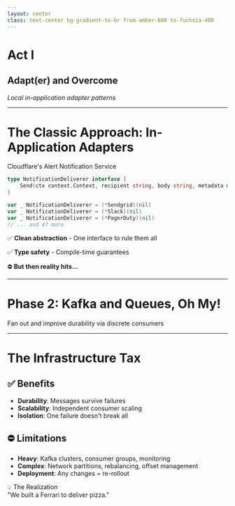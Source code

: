 ```yaml
---
layout: center
class: text-center bg-gradient-to-br from-amber-600 to-fuchsia-400
---
```


# Act I

## Adapt(er) and Overcome

_Local in-application adapter patterns_

<!-- speaker:
"Act One: Adapt(er) and Overcome."
We're going to look at how most teams start solving integration problems — with code inside their applications.
Tone: Educational, relatable — this is the familiar path most engineers take.
Transition: "Let's start with the classic approach..."
-->

---

# The Classic Approach: In-Application Adapters

<div class="text-lg mb-8 font-bold">Cloudflare's Alert Notification Service</div>

```go {all|1-3|5-8|all}
type NotificationDeliverer interface {
    Send(ctx context.Context, recipient string, body string, metadata map[string]string) error
}

var _ NotificationDeliverer = (*Sendgrid)(nil)
var _ NotificationDeliverer = (*Slack)(nil)
var _ NotificationDeliverer = (*PagerDuty)(nil)
// ... and 47 more
```

<v-click at="1">

✅ **Clean abstraction** - One interface to rule them all

</v-click>

<v-click at="2">

✅ **Type safety** - Compile-time guarantees

</v-click>

<v-click at="3">

⛔ **But then reality hits...**

</v-click>

<!-- speaker:
"This is what every engineering team does first — and for good reason. It's clean, it's type-safe, it works."
"I actually took this from Cloudflare's real codebase. We have 47 different notification channels in our alert system."
"When you're at 3 integrations, this feels like the right abstraction. When you hit 10, you start to question it. At 47..."
Pause and smile: "But then reality hits..."
"Your binary size balloons. Every new integration requires a full redeploy. And you start carrying around dependencies you don't even use."
Tone: Empathy — we've all been here. This isn't wrong, it's just insufficient at scale.
Transition: "So naturally, you add infrastructure to scale it out..."
-->

---

# Phase 2: Kafka and Queues, Oh My!

<div class="mb-8 font-bold">Fan out and improve durability via discrete consumers</div>

<script setup>
const queueDiagram = `
dispatch: {
  shape: hexagon
  style: {
    fill: '#4A90E2'
  }
}
router: {
  shape: diamond
  style: {
    fill: '#F5A623'
  }
}
slack_queue: {
  label: 'Slack Queue'
  shape: queue
}
sendgrid_queue: {
  label: 'SendGrid Queue'
  shape: queue
}
pagerduty_queue: {
  label: 'PagerDuty Queue'
  shape: queue
}
deliverer_x_queues: {
  style.multiple: true
  label: 'Deliverer X Queue'
  shape: queue
}
slack_consumer: {
  style.multiple: true
  label: 'Slack Consumer'
  shape: rectangle
}
sendgrid_consumer: {
  style.multiple: true
  label: 'SendGrid Consumer'
  shape: rectangle
}
pagerduty_consumer: {
  style.multiple: true
  label: 'PagerDuty Consumer'
  shape: rectangle
}
deliverer_x_consumers: {
  style.multiple: true
  label: 'Deliverer X Consumer'
  shape: rectangle
}

dispatch -> router
router -> slack_queue
router -> sendgrid_queue
router -> pagerduty_queue
router -> deliverer_x_queues
slack_queue -> slack_consumer
sendgrid_queue -> sendgrid_consumer
pagerduty_queue -> pagerduty_consumer
deliverer_x_queues -> deliverer_x_consumers
`
</script>

<D2Diagram
  :code="queueDiagram"
  class="mx-auto"
  :scale="0.6"
/>

<!-- speaker:
"Phase 2 is the distributed systems phase. You add Kafka because someone read a blog post about how Netflix does it."
Point to diagram: "Now you've got discrete consumers, independent scaling, proper failure isolation."
"And it works! You can scale each integration independently. Slack is getting hammered? Spin up more Slack consumers."
"But here's what the blog post didn't tell you..."
Tone: Building complexity, hinting at the cost that's coming.
Transition: "Let me show you the infrastructure tax..."
-->

---

# The Infrastructure Tax

<div class="grid grid-cols-2 gap-8 mt-8">

<div class="p-6 bg-slate-100 dark:bg-slate-800 rounded-lg">

## ✅ **Benefits**

- **Durability**: Messages survive failures
- **Scalability**: Independent consumer scaling
- **Isolation**: One failure doesn't break all

</div>

<div class="p-6 bg-neutral-100 dark:bg-neutral-800 rounded-lg">

## ⛔ **Limitations**

- **Heavy**: Kafka clusters, consumer groups, monitoring
- **Complex**: Network partitions, rebalancing, offset management
- **Deployment**: Any changes = re-rollout

</div>

</div>

<v-click>

<div class="text-center mt-8">
<div class="text-lg font-semibold mb-2">💡 The Realization</div>
"We built a Ferrari to deliver pizza."
</div>

</v-click>

<!-- speaker:
"On the left, you've got all the benefits. Durability, scalability, isolation. This is what the architecture review approved."
"On the right... this is what your ops team actually has to manage."
"You've got 3 engineers just keeping Kafka healthy. Consumer group rebalancing becomes a Friday afternoon incident. And when you need to change ONE adapter? Full redeployment of the consumer fleet."
Read the realization slowly: "We built a Ferrari... to deliver pizza."
Wait for the recognition to hit. "The infrastructure cost more than the problem it solved."
Tone: Rueful humor — we've all over-engineered something.
Transition: "There has to be a simpler way. What if the adapter logic didn't live in your application at all?"
-->
